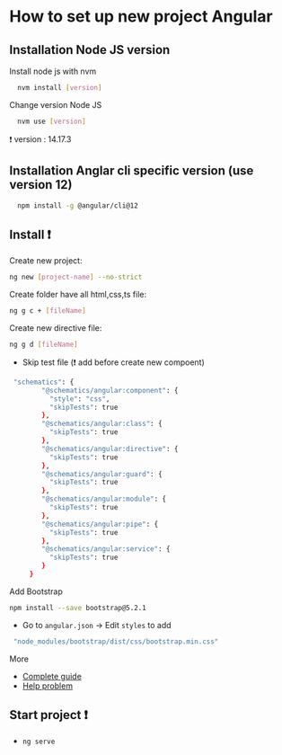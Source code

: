 
# How to set up new project Angular


## Installation Node JS version

Install node js with nvm

```bash
  nvm install [version]
```
Change version Node JS
```bash
  nvm use [version]
```
:exclamation: version : 14.17.3

## Installation Anglar cli specific version (use version 12)
```bash
  npm install -g @angular/cli@12
```


## Install :exclamation:

Create new project:
 ```bash 
 ng new [project-name] --no-strict
 ```

Create folder have all html,css,ts file:
 ```bash 
ng g c + [fileName]
 ```
 
 Create new directive file:
 ```bash 
 ng g d [fileName]
 ```
 
 - Skip test file (❗ add before create new compoent)

```bash
 "schematics": {
        "@schematics/angular:component": {
          "style": "css",
          "skipTests": true
        },
        "@schematics/angular:class": {
          "skipTests": true
        },
        "@schematics/angular:directive": {
          "skipTests": true
        },
        "@schematics/angular:guard": {
          "skipTests": true
        },
        "@schematics/angular:module": {
          "skipTests": true
        },
        "@schematics/angular:pipe": {
          "skipTests": true
        },
        "@schematics/angular:service": {
          "skipTests": true
        }
     }
```

Add Bootstrap
 ```bash
 npm install --save bootstrap@5.2.1
 ```
- Go to `angular.json`  -> Edit `styles` to add 
```bash
 "node_modules/bootstrap/dist/css/bootstrap.min.css"
```

More
- [Complete guide](https://www.udemy.com/the-complete-guide-to-angular-2/learn/v4/t/lecture/6655614/)
- [Help problem](https://www.udemy.com/course/the-complete-guide-to-angular-2/learn/lecture/17862130#questions/10444944)

## Start project :exclamation:
- `ng serve`

